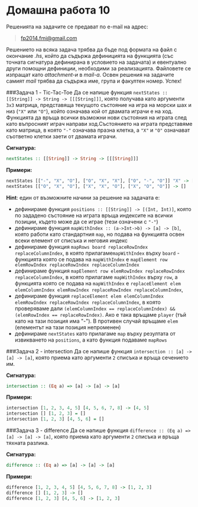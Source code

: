 Домашна работа 10
=========

Решенията на задачите се предават по e-mail на адрес:

>fp2014.fmi@gmail.com

Решението на всяка задача трябва да бъде под формата на файл с окончание *.hs*, който да съдържа дефиницията на функцията (със точната сигнатура дефинирана в условието на задачата) и евентуално други помощни дефиниции, необходими за реализацията. Файловете се изпращат като *attachment-и* в *mail-a*. Освен решения на задачите самият *mail* трябва да съдържа име, група и факултен номер. Успех!

###Задача 1 - Tic-Tac-Toe
Да се напише функция `nextStates :: [[String]] -> String -> [[[String]]]`, която получава като аргументи `3х3` матрица, представяща текущото състояние на игра на морски шах и низ (`"X"` или `"O"`), който означава кой от двамата играчи е на ход. Функцията да връща всички възможни нови състояния на играта след като въпросният играч направи ход.Състоянието на играта представяме като матрица, в която `"-"` означава празна клетка, а `"X"` и `"O"` означават съответно клетки заети от двамата играчи.

**Сигнатура:**

```haskell
nextStates :: [[String]] -> String -> [[[String]]]
```

**Примери:**

```haskell
nextStates [["-", "X", "O"], ["O", "X", "X"], ["O", "-", "O"]] "X" -> [[["X", "X", "O"], ["O", "X", "X"], ["O", "-", "O"]], [["-", "X", "O"], ["O", "X", "X"], ["O", "X", "O"]]]
nextStates [["O", "X", "O"], ["X", "X", "O"], ["X", "O", "O"]] -> []
```

**Hint**: един от възможните начини за решение на задачата е:
- дефинираме функция `positions :: [[String]] -> [(Int, Int)]`, която по зададено състояние на играта връща индексите на всички позиции, където може да се играе (тези означени с `"-"`)
- дефинираме функция `mapWithIndex :: (a->Int->b) -> [a] -> [b]`, която работи като стандартния `map`, но подава на функцията освен всеки елемент от списъка и неговия индекс
- дефинираме функция `mapRows board replaceRowIndex replaceColumnIndex`, в която прилагаме`mapWithIndex` върху `board` - функцията която се подава на `mapWithIndex` е `mapElement row elemRowIndex replaceRowIndex replaceColumnIndex`
- дефинираме функция `mapElement row elemRowIndex replaceRowIndex replaceColumnIndex`, в която прилагаме `mapWithIndex` върху `row`, а функцията която се подава на `mapWithIndex` е `replaceElement elem elemColumnIndex elemRowIndex replaceRowIndex replaceColumnIndex`,
- дефинираме функция `replaceElement elem elemColumnIndex elemRowIndex replaceRowIndex replaceColumnIndex`, в която проверяваме дали `(elemColumnIndex == replaceColumnIndex) && (elemRowIndex == replaceRowIndex)`. Ако е така връщаме `player` (тъй като на тази позиция има "-"). В противен случай връщаме `elem` (елементът на тази позиция непроменен)
- дефинираме `nextStates` като прилагаме `map` върху резултата от извикването на `positions`, а като функция подаваме `mapRows`

###Задача 2 - intersection
Да се напише функция `intersection :: [a] -> [a] -> [a]`, която приема като аргументи `2` списъка и връща сечението им.


**Сигнатура:**

```haskell
intersection :: (Eq a) => [a] -> [a] -> [a]
```

**Примери:**

```haskell
intersection [1, 2, 3, 4, 5] [4, 5, 6, 7, 8] -> [4, 5]
intersection [] [1, 2, 3] = []
intersection [1, 2, 3] [4, 5, 6] = []
```

###Задача 3 - difference
Да се напише функция `difference :: (Eq a) => [a] -> [a] -> [a]`, която приема като аргументи `2` списъка и връща тяхната разлика.

**Сигнатура:**

```haskell
difference :: (Eq a) => [a] -> [a] -> [a]
```

**Примери:**

```haskell
difference [1, 2, 3, 4, 5] [4, 5, 6, 7, 8] -> [1, 2, 3]
difference [] [1, 2, 3] -> []
difference [1, 2, 3] [4, 5, 6] -> [1, 2, 3]
```
